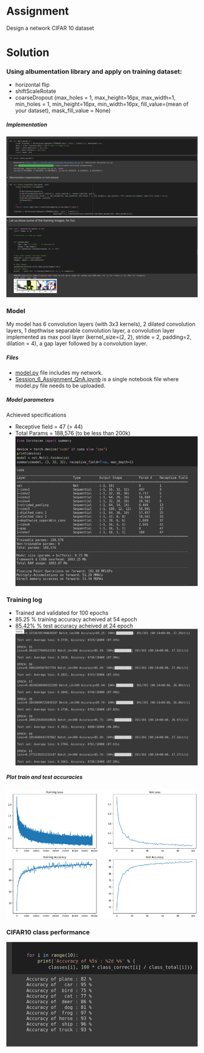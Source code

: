 # Assignment 
Design a network CIFAR 10 dataset 

# Solution
### Using albumentation library and apply on training dataset:
- horizontal flip
- shiftScaleRotate
- coarseDropout (max_holes = 1, max_height=16px, max_width=1, min_holes = 1, min_height=16px, min_width=16px, fill_value=(mean of your dataset), mask_fill_value = None)
##### Implementation
![a1](images/train_trans.png)
![a2](images/train_trans_op.png)

### Model
My model has 6 convolution layers (with 3x3 kernels), 2 dilated convolution layers, 1 depthwise separable convolution layer, a convolution layer implemented as max pool layer (kernel_size=(2, 2), stride = 2, padding=2, dilation = 4), a gap layer followed by a convolution layer. 
##### Files
- [model.py](https://github.com/DimpleB0501/eva8/blob/main/Session_6_Assignment_QnA/model.py) file includes my network.
- [Session_6_Assignment_QnA.ipynb](https://github.com/DimpleB0501/eva8/blob/main/Session_6_Assignment_QnA/Session_6_Assignment_QnA.ipynb) is a single notebook file where model.py file needs to be uploaded.

##### Model parameters
Achieved specifications
- Receptive field = 47 (> 44) 
- Total Params = 188,576 (to be less than 200k)
![model](images/param.png)

### Training log
- Trained and validated for 100 epochs
- 85.25 % training accuracy acheived at 54 epoch
- 85.42% % test accuracy acheived at 24 epoch
![acc](images/logs.png)
##### Plot train and test accuracies
![plot](images/plots.png)

### CIFAR10 class performance 
![per](images/per.png)
